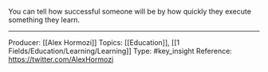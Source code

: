 You can tell how successful someone will be by how quickly they execute something they learn.

___
Producer: [[Alex Hormozi]]
Topics: [[Education]], [[1 Fields/Education/Learning/Learning]]
Type: #key_insight
Reference: https://twitter.com/AlexHormozi
